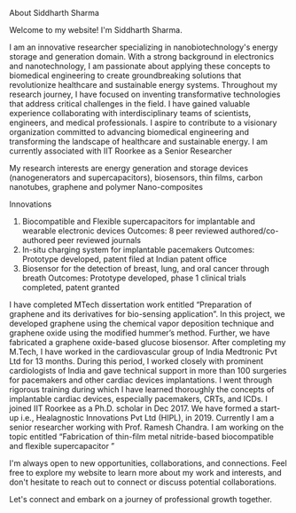 About Siddharth Sharma

Welcome to my website! I'm Siddharth Sharma.

I am an innovative researcher specializing in nanobiotechnology's energy storage and generation domain. With a strong background in electronics and nanotechnology, I am passionate about applying these concepts to biomedical engineering to create groundbreaking solutions that revolutionize healthcare and sustainable energy systems. Throughout my research journey, I have focused on inventing transformative technologies that address critical challenges in the field. I have gained valuable experience collaborating with interdisciplinary teams of scientists, engineers, and medical professionals.
I aspire to contribute to a visionary organization committed to advancing biomedical engineering and transforming the landscape of healthcare and sustainable energy. I am currently associated with IIT Roorkee as a Senior Researcher

My research interests are energy generation and storage devices (nanogenerators and supercapacitors), biosensors, thin films, carbon nanotubes, graphene and polymer Nano-composites

Innovations
1. Biocompatible and Flexible supercapacitors for implantable and wearable electronic devices
   Outcomes: 8 peer reviewed authored/co-authored peer reviewed journals
2. In-situ charging system for implantable pacemakers
   Outcomes: Prototype developed, patent filed at Indian patent office
3. Biosensor for the detection of breast, lung, and oral cancer through breath
   Outcomes: Prototype developed, phase 1 clinical trials completed, patent granted

I have completed MTech dissertation work entitled “Preparation of graphene and its derivatives for bio-sensing application”. In this project, we developed graphene using the chemical vapor deposition technique and graphene oxide using the modified hummer’s method. Further, we have fabricated a graphene oxide-based glucose biosensor. After completing my M.Tech, I have worked in the cardiovascular group of India Medtronic Pvt Ltd for 13 months. During this period, I worked closely with prominent cardiologists of India and gave technical support in more than 100 surgeries for pacemakers and other cardiac devices implantations. I went through rigorous training during which I have learned thoroughly the concepts of implantable cardiac devices, especially pacemakers, CRTs, and ICDs. I joined IIT Roorkee as a Ph.D. scholar in Dec 2017. We have formed a start-up i.e., Healagnostic Innovations Pvt Ltd (HIPL), in 2019.
Currently I am a senior researcher working with Prof. Ramesh Chandra. I am working on the topic entitled “Fabrication of thin-film metal nitride-based biocompatible and flexible supercapacitor ”


I'm always open to new opportunities, collaborations, and connections. Feel free to explore my website to learn more about my work and interests, and don't hesitate to reach out to connect or discuss potential collaborations.

Let's connect and embark on a journey of professional growth together.